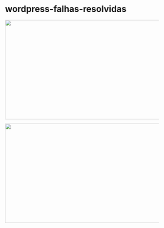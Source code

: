 # wordpress-falhas-resolvidas


<p align="center">
    <img src="/wordpress-falhas-resolvidas/cpanel-acesso-phpmyadmin-erro.png" width="724" height="324">
</p>



<p align="center">
    <img src="/wordpress-falhas-resolvidas/CpaneALVESNET.png" width="724" height="324">
</p>
